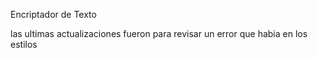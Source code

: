 Encriptador de Texto

las ultimas actualizaciones fueron para revisar un error que habia en los estilos
